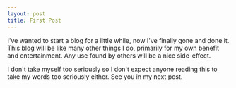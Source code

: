 ```yaml
---
layout: post
title: First Post
---
```


I've wanted to start a blog for a little while, now I've finally gone and done it. This blog will be like many other things I do, primarily for my own benefit and entertainment. Any use found by others will be a nice side-effect.

I don't take myself too seriously so I don't expect anyone reading this to take my words too seriously either. See you in my next post.